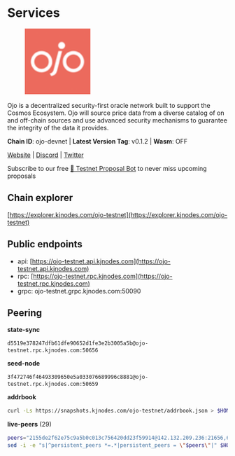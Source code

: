 # Services

<figure><img src="https://raw.githubusercontent.com/kj89/cosmos-images/main/logos/ojo.png" width="150" alt=""><figcaption></figcaption></figure>

Ojo is a decentralized security-first oracle network built  to support the Cosmos Ecosystem. Ojo will source price data  from a diverse catalog of on and off-chain sources and use  advanced security mechanisms to guarantee the integrity of the data it provides.

**Chain ID**: ojo-devnet | **Latest Version Tag**: v0.1.2 | **Wasm**: OFF

[Website](https://ojo.network) | [Discord](https://discord.gg/fd8Yrex8nC) | [Twitter](https://twitter.com/ojo_network)



Subscribe to our free [🤖 Testnet Proposal Bot](https://t.me/kjnodes_testnet_proposal_bot) to never miss upcoming proposals


## Chain explorer
[https://explorer.kjnodes.com/ojo-testnet](https://explorer.kjnodes.com/ojo-testnet)

## Public endpoints

* api: [https://ojo-testnet.api.kjnodes.com](https://ojo-testnet.api.kjnodes.com)
* rpc: [https://ojo-testnet.rpc.kjnodes.com](https://ojo-testnet.rpc.kjnodes.com)
* grpc: ojo-testnet.grpc.kjnodes.com:50090

## Peering

**state-sync**

```text
d5519e378247dfb61dfe90652d1fe3e2b3005a5b@ojo-testnet.rpc.kjnodes.com:50656
```

**seed-node**

```text
3f472746f46493309650e5a033076689996c8881@ojo-testnet.rpc.kjnodes.com:50659
```

**addrbook**
```bash
curl -Ls https://snapshots.kjnodes.com/ojo-testnet/addrbook.json > $HOME/.ojo/config/addrbook.json
```

**live-peers** (29)
```bash
peers="2155de2f62e75c9a5b0c013c756420dd23f59914@142.132.209.236:21656,66b140833cba7cadd92d544088d735e219adbf01@65.108.226.183:21656,d6318facf0de085644dcf8ba57bcc1725b6ec515@89.58.59.75:36656,39e879a31a54215882647fb7299464036e322f50@65.109.65.163:21656,d5519e378247dfb61dfe90652d1fe3e2b3005a5b@65.109.68.190:50656,c735f993287716ca1c358e9fe104dc570cf2ef3c@176.37.119.156:26694,50e9bd8647571268df2313df6c46ba9960c9f40e@178.128.88.30:26656,446bf9b0ef6ea1b50c682f4f3427f46b9a70d5b3@65.109.116.204:21656,cf2de6fcee7dd1e7bbe3413e9c182481f49eede0@65.108.9.164:21656,d2489830a5e91ec214edfc54756512e4f89f2609@65.109.92.79:12656,5c2a752c9b1952dbed075c56c600c3a79b58c395@95.214.52.139:27226,b133dde2713a216a017399920419fcb1e084cdb2@136.243.88.91:7330,ed12aee3273baaaf01e357574c1692f12776446d@65.109.117.165:50656,e0fb84d102a7a43e13362c848df725d6868aed55@144.76.164.139:37656,23830179727e6e38933e95000cb84ece4112f78c@185.155.97.74:18656,f63f353c1e8b47b6fe1cbbda91b5a91673c155b3@89.163.132.156:36656,02cbe3e13614ae34d847fbab3a03567788e17b84@65.109.122.105:60956,fee808fc235e2f345caaaee1d65f818d710f6433@213.137.237.201:26656,11bb322f6396a1ca67717cf162385ed250503e28@154.12.253.123:36656,5461b1ff958615ab65b97a788774c557921e72ec@89.117.57.201:19656,b6c75d1fbdc9c39daaaf52a4c0937b9f06975808@167.235.198.193:46656,a876f7cda5f1ddd16aa271ec43cba750c0ba32c4@77.37.176.99:26656,98981d7eef057a01274473363addb7f0b17e06fa@84.21.171.25:26656,d0973fcf352a68fda91624f05b7d90e171cce032@65.109.28.226:05656,41d974f9a97209a401546a61ea2638a0f8071d79@178.18.252.10:26656,408ee86160af26ee7204d220498e80638f7874f4@161.97.109.47:38656,bfdeba21ca39394ab264fff9c16188b6ecdace6d@144.91.82.61:26656,bd90b71f1f982ebb18857da8cb777883d6ca687e@185.209.223.68:26656,dd100ed6f1046f8db6d1d7ad04ed6253f935e9b2@176.118.198.128:26656"
sed -i -e "s|^persistent_peers *=.*|persistent_peers = \"$peers\"|" $HOME/.ojo/config/config.toml
```
